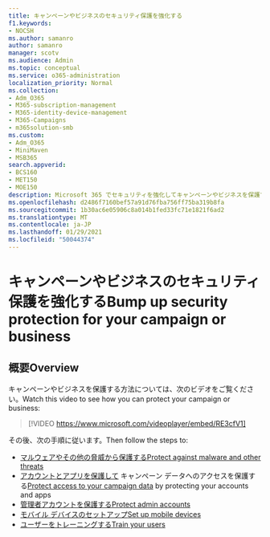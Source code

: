 ```yaml
---
title: キャンペーンやビジネスのセキュリティ保護を強化する
f1.keywords:
- NOCSH
ms.author: samanro
author: samanro
manager: scotv
ms.audience: Admin
ms.topic: conceptual
ms.service: o365-administration
localization_priority: Normal
ms.collection:
- Adm_O365
- M365-subscription-management
- M365-identity-device-management
- M365-Campaigns
- m365solution-smb
ms.custom:
- Adm_O365
- MiniMaven
- MSB365
search.appverid:
- BCS160
- MET150
- MOE150
description: Microsoft 365 でセキュリティを強化してキャンペーンやビジネスを保護する方法について説明します。
ms.openlocfilehash: d2486f7160bef57a91d76fba756ff75ba319b8fa
ms.sourcegitcommit: 1b30ac6e05906c8a014b1fed33fc71e1821f6ad2
ms.translationtype: MT
ms.contentlocale: ja-JP
ms.lasthandoff: 01/29/2021
ms.locfileid: "50044374"
---
```

# <a name="bump-up-security-protection-for-your-campaign-or-business"></a><span data-ttu-id="00bbd-103">キャンペーンやビジネスのセキュリティ保護を強化する</span><span class="sxs-lookup"><span data-stu-id="00bbd-103">Bump up security protection for your campaign or business</span></span>


## <a name="overview"></a><span data-ttu-id="00bbd-104">概要</span><span class="sxs-lookup"><span data-stu-id="00bbd-104">Overview</span></span> 
<span data-ttu-id="00bbd-105">キャンペーンやビジネスを保護する方法については、次のビデオをご覧ください。</span><span class="sxs-lookup"><span data-stu-id="00bbd-105">Watch this video to see how you can protect your campaign or business:</span></span>


> [!VIDEO https://www.microsoft.com/videoplayer/embed/RE3cfV1]  


<span data-ttu-id="00bbd-106">その後、次の手順に従います。</span><span class="sxs-lookup"><span data-stu-id="00bbd-106">Then follow the steps to:</span></span>

- [<span data-ttu-id="00bbd-107">マルウェアやその他の脅威から保護する</span><span class="sxs-lookup"><span data-stu-id="00bbd-107">Protect against malware and other threats</span></span>](m365-campaigns-increase-protection.md)
- <span data-ttu-id="00bbd-108">[アカウントとアプリを保護して](m365-campaigns-conditional-access.md) キャンペーン データへのアクセスを保護する</span><span class="sxs-lookup"><span data-stu-id="00bbd-108">[Protect access to your campaign data](m365-campaigns-conditional-access.md) by protecting your accounts and apps</span></span>
- [<span data-ttu-id="00bbd-109">管理者アカウントを保護する</span><span class="sxs-lookup"><span data-stu-id="00bbd-109">Protect admin accounts</span></span>](m365-campaigns-protect-admin-accounts.md)
- [<span data-ttu-id="00bbd-110">モバイル デバイスのセットアップ</span><span class="sxs-lookup"><span data-stu-id="00bbd-110">Set up mobile devices</span></span>](../business/set-up-mobile-devices.md?toc=/microsoft-365/campaigns/toc.json)
- [<span data-ttu-id="00bbd-111">ユーザーをトレーニングする</span><span class="sxs-lookup"><span data-stu-id="00bbd-111">Train your users</span></span>](m365-campaigns-users.md)
